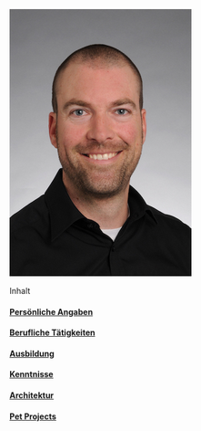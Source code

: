 
![Foto](./docs/Foto/bewerbung.jpg)

Inhalt

#### [Persönliche Angaben](./PersoenlicheAngaben.md)

#### [Berufliche Tätigkeiten](BeruflicheTaetigkeiten.md)

#### [Ausbildung](Ausbildung.md)

#### [Kenntnisse](./Kenntnisse.md)

#### [Architektur](Architektur.md)

#### [Pet Projects](PetProject.md)
